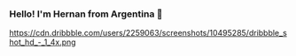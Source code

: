 ### Hello! I'm Hernan from Argentina 👋
https://cdn.dribbble.com/users/2259063/screenshots/10495285/dribbble_shot_hd_-_1_4x.png

<!--
**her-o/her-o** is a ✨ _special_ ✨ repository because its `README.md` (this file) appears on your GitHub profile.

Here are some ideas to get you started:


- 🌱 I’m currently learning Java, I've been studying Spring for the last months.
- 👯 I’m looking to collaborate on ...
- 🤔 I’m looking for help with ...
- 💬 Ask me about ...
- 📫 How to reach me: ...
- 😄 Pronouns: ...
- ⚡ Fun fact: ...
-->

